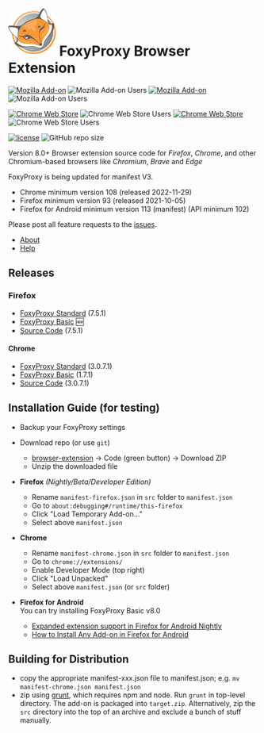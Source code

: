 # ![FoxyProxy](/src/image/icon.svg) FoxyProxy Browser Extension

[![Mozilla Add-on](https://img.shields.io/amo/v/foxyproxy-standard?label=FoxyProxy%20Standard)](https://addons.mozilla.org/firefox/addon/foxyproxy-standard/) ![Mozilla Add-on Users](https://img.shields.io/amo/users/foxyproxy-standard) 
[![Mozilla Add-on](https://img.shields.io/amo/v/foxyproxy-basic.svg?label=FoxyProxy%20Basic&color=f60)](https://addons.mozilla.org/firefox/addon/foxyproxy-basic/) ![Mozilla Add-on Users](https://img.shields.io/amo/users/foxyproxy-basic)

[![Chrome Web Store](https://img.shields.io/chrome-web-store/v/gcknhkkoolaabfmlnjonogaaifnjlfnp.svg?label=FoxyProxy%20Standard)](https://chrome.google.com/webstore/detail/foxyproxy-standard/gcknhkkoolaabfmlnjonogaaifnjlfnp) ![Chrome Web Store Users](https://img.shields.io/chrome-web-store/users/gcknhkkoolaabfmlnjonogaaifnjlfnp) 
[![Chrome Web Store](https://img.shields.io/chrome-web-store/v/dookpfaalaaappcdneeahomimbllocnb.svg?label=FoxyProxy%20Basic)](https://chrome.google.com/webstore/detail/foxyproxy-basic/dookpfaalaaappcdneeahomimbllocnb) ![Chrome Web Store Users](https://img.shields.io/chrome-web-store/users/dookpfaalaaappcdneeahomimbllocnb)

[![license](https://img.shields.io/github/license/foxyproxy/browser-extension.svg)](https://github.com/foxyproxy/browser-extension/blob/master/LICENSE) 
![GitHub repo size](https://img.shields.io/github/repo-size/foxyproxy/browser-extension)


Version 8.0+
Browser extension source code for *Firefox*, *Chrome*, and other Chromium-based browsers like *Chromium*, *Brave* and *Edge*

FoxyProxy is being updated for manifest V3.
- Chrome minimum version 108 (released 2022-11-29)
- Firefox minimum version 93 (released 2021-10-05)
- Firefox for Android minimum version 113 (manifest) (API minimum 102)

Please post all feature requests to the [issues](https://github.com/foxyproxy/browser-extension/issues).


- [About](https://foxyproxy.github.io/browser-extension/src/content/about.html)
- [Help](https://foxyproxy.github.io/browser-extension/src/content/help.html)


## Releases

### Firefox
- [FoxyProxy Standard](https://addons.mozilla.org/firefox/addon/foxyproxy-standard/) (7.5.1)
- [FoxyProxy Basic](https://addons.mozilla.org/firefox/addon/foxyproxy-basic/) 🆕
- [Source Code](https://github.com/foxyproxy/firefox-extension/) (7.5.1)


#### Chrome
- [FoxyProxy Standard](https://chrome.google.com/webstore/detail/foxyproxy-standard/gcknhkkoolaabfmlnjonogaaifnjlfnp) (3.0.7.1)
- [FoxyProxy Basic](https://chrome.google.com/webstore/detail/foxyproxy-basic/dookpfaalaaappcdneeahomimbllocnb) (1.7.1)
- [Source Code](https://github.com/foxyproxy/Foxyproxy_Chrome) (3.0.7.1)


## Installation Guide (for testing)
- Backup your FoxyProxy settings
- Download repo (or use `git`)
  - [browser-extension](https://github.com/foxyproxy/browser-extension) -> Code (green button) -> Download ZIP
  - Unzip the downloaded file
- **Firefox** *(Nightly/Beta/Developer Edition)*
  - Rename `manifest-firefox.json` in `src` folder to `manifest.json`
  - Go to `about:debugging#/runtime/this-firefox`
  - Click "Load Temporary Add-on..."
  - Select above `manifest.json`
- **Chrome**
  - Rename `manifest-chrome.json` in `src` folder to `manifest.json`
  - Go to `chrome://extensions/`
  - Enable Developer Mode (top right)
  - Click "Load Unpacked"
  - Select above `manifest.json` (or `src` folder)

- **Firefox for Android**  
  You can try installing FoxyProxy Basic v8.0
  - [Expanded extension support in Firefox for Android Nightly](https://blog.mozilla.org/addons/2020/09/29/expanded-extension-support-in-firefox-for-android-nightly/)
  - [How to Install Any Add-on in Firefox for Android](https://www.maketecheasier.com/install-addon-firefox-android/)

## Building for Distribution
- copy the appropriate manifest-xxx.json file to manifest.json; e.g. `mv manifest-chrome.json manifest.json`
- zip using [grunt](https://stackoverflow.com/questions/15703598/how-to-install-grunt-and-how-to-build-script-with-it), which requires npm and node. Run `grunt` in top-level directory. The add-on is packaged into `target.zip`. Alternatively, zip the `src` directory into the top of an archive and exclude a bunch of stuff manually.
